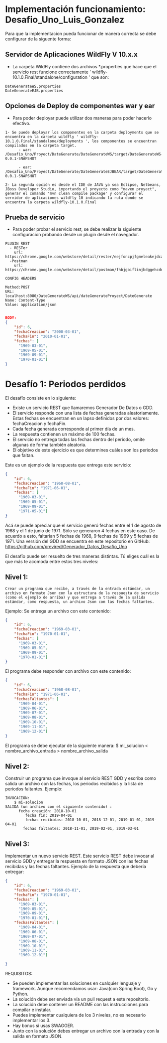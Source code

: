 # Implementación funcionamiento: Desafio_Uno_Luis_Gonzalez

Para que la implementacion pueda funcionar de manera correcta se debe configurar de la siguente forma:

## Servidor de Aplicaciones WildFly V 10.x.x ##

- La carpeta WildFly contiene dos archivos *.properties que hace que el servicio rest funcione correctamente ' wildfly-10.1.0.Final/standalone/configuration ' que son:
```
DateGenerateWS.properties
DateGenerateEJB.properties

```
## Opciones de Deploy de componentes war y ear ##

- Para poder deployar puede utilizar dos maneras para poder hacerlo efectivo.

```
1- Se puede deployar los componentes en la carpeta deployments que se encuentra en la carpeta wildfly ' wildfly-10.1.0.Final/standalone/deployments ', los componentes se encuentran compilados en la carpeta target.
      - war: /Desafio_Uno/Proyect/DateGenerate/DateGenerateWS/target/DateGenerateWS-0.0.1-SNAPSHOT

      - ear: /Desafio_Uno/Proyect/DateGenerate/DateGenerateEJBEAR/target/DateGenerateEJBEAR-0.0.1-SNAPSHOT

2- La segunda opción es desde el IDE de JAVA ya sea Eclipse, Netbeans, JBoss Developer Studio, importando el proyecto como "maven proyect", generar el comando 'mvn clean compile package' y configurar el servidor de aplicaciones wildfly 10 indicando la ruta donde se encuentra la carpeta wildfly-10.1.0.Final

```

## Prueba de servicio ##

- Para poder probar el servicio rest, se debe realizar la siguiente configuracion probando desde un plugin desde el navegador.

```
PLUGIN REST
  - RESTer
    url: https://chrome.google.com/webstore/detail/rester/eejfoncpjfgmeleakejdcanedmefagga    
  -Postman
    url: https://chrome.google.com/webstore/detail/postman/fhbjgbiflinjbdggehcddcbncdddomop

CONFIG HEADERS

Method:POST
URL: localhost:8080/DateGenerateWS/api/dateGenerateProyect/DateGenerate
Name: Content-Type
Value: application/json
```

``` json

BODY: 
{
    "id": 6,
    "fechaCreacion": "2000-03-01",
    "fechaFin": "2010-01-01",
    "fechas": [
      "1969-03-01",
      "1969-05-01",
      "1969-09-01",
      "1970-01-01"]
}

```



# Desafío 1: Periodos perdidos

El desafío consiste en lo siguiente:

-	Existe un servicio REST que llamaremos Generador De Datos o GDD.
-	El servicio responde con una lista de fechas generadas aleatoriamente. Estas fechas se encuentran en un lapso definidos por dos valores: fechaCreacion y fechaFin.
-	Cada fecha generada corresponde al primer día de un mes.
-	La respuesta contienen un máximo de 100 fechas. 
-	El servicio no entrega todas las fechas dentro del periodo, omite algunas de forma también aleatoria.
-	El objetivo de este ejercicio es que determines cuáles son los periodos que faltan.

Este es un ejemplo de la respuesta que entrega este servicio:

```json
{
    "id": 6,
    "fechaCreacion": "1968-08-01",
    "fechaFin": "1971-06-01",
    "fechas": [
      "1969-03-01",
      "1969-05-01",
      "1969-09-01",
      "1971-05-01"]
}
```

Acá se puede apreciar que el servicio generó fechas entre el 1 de agosto de 1968 y el 1 de junio de 1971. Sólo se generaron 4 fechas en este caso. 
De acuerdo a esto, faltarían 5 fechas de 1968, 9 fechas de 1969 y 5 fechas de 1971.
Una versión del GDD se encuentra en este repositorio en GitHub:
https://github.com/previred/Generador_Datos_Desafio_Uno

El desafío puede ser resuelto de tres maneras distintas. 
Tú eliges cuál es la que más te acomoda entre estos tres niveles:

## Nivel 1: 
	Crear un programa que recibe, a través de la entrada estándar, un archivo en formato Json con la estructura de la respuesta de servicio (como el ejemplo de arriba) y que entrega a través de la salida estándar, como respuesta, un archivo Json con las fechas faltantes.
Ejemplo:
	Se entrega un archivo con este contenido:
	
```json
{
    "id": 6,
    "fechaCreacion": "1969-03-01",
    "fechaFin": "1970-01-01",
    "fechas": [
      "1969-03-01",
      "1969-05-01",
      "1969-09-01",
      "1970-01-01"]
}
```

El programa debe responder con archivo con este contenido:
	
```json
{
    "id": 6,
    "fechaCreacion": "1968-08-01",
    "fechaFin": "1971-06-01",
    "fechasFaltantes": [
      "1969-04-01",
      "1969-06-01",
      "1969-07-01",
      "1969-08-01",
      "1969-10-01",
      "1969-11-01",
      "1969-12-01"]
}
```
 
El programa se debe ejecutar de la siguiente manera:
	$ mi_solucion < nombre_archivo_entrada > nombre_archivo_salida

## Nivel 2:

Construir un programa que invoque al servicio REST GDD y escriba como salida un archivo con las fechas, los periodos recibidos y la lista de periodos faltantes.
Ejemplo:

```
INVOCACION:
	$ mi-solucion
SALIDA (un archivo con el siguiente contenido) :
	  fecha creación: 2018-10-01
         fecha fin: 2019-04-01
         fechas recibidas: 2018-10-01, 2018-12-01, 2019-01-01, 2019-04-01
	    fechas faltantes: 2018-11-01, 2019-02-01, 2019-03-01
```

## Nivel 3:

Implementar un nuevo servicio REST. Este servicio REST debe invocar al servicio GDD y entregar la respuesta en formato JSON con las fechas recibidas y las fechas faltantes.
Ejemplo de la respuesta que debería entregar:

```json
{
    "id": 6,
    "fechaCreacion": "1969-03-01",
    "fechaFin": "1970-01-01",
    "fechas": [
      "1969-03-01",
      "1969-05-01",
      "1969-09-01",
      "1970-01-01"],
    "fechasFaltantes": [
      "1969-04-01",
      "1969-06-01",
      "1969-07-01",
      "1969-08-01",
      "1969-10-01",
      "1969-11-01",
      "1969-12-01"]

}
```

REQUISITOS:
-	Se pueden implementar las soluciones en cualquier lenguaje y framework. Aunque recomendamos usar: Java(con Spring Boot), Go y Python.
-	La solución debe ser enviada vía un pull request a este repositorio.
-	La solución debe contener un README con las instrucciones para compilar e instalar.
-	Puedes implementar cualquiera de los 3 niveles, no es necesario implementar los 3.
-	Hay bonus si usas SWAGGER.
-	Junto con la solución debes entregar un archivo con la entrada y con la salida en formato JSON.
